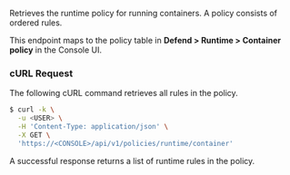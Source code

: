 Retrieves the runtime policy for running containers.
A policy consists of ordered rules.

This endpoint maps to the policy table in **Defend > Runtime > Container policy** in the Console UI.

### cURL Request

The following cURL command retrieves all rules in the policy.

```bash
$ curl -k \
  -u <USER> \
  -H 'Content-Type: application/json' \
  -X GET \
  'https://<CONSOLE>/api/v1/policies/runtime/container'
```

A successful response returns a list of runtime rules in the policy.
